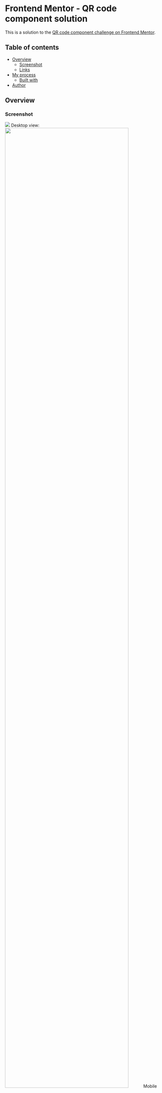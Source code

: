 ﻿# Frontend Mentor - QR code component solution

This is a solution to the [QR code component challenge on Frontend Mentor](https://www.frontendmentor.io/challenges/qr-code-component-iux_sIO_H). 

## Table of contents

- [Overview](#overview)
  - [Screenshot](#screenshot)
  - [Links](#links)
- [My process](#my-process)
  - [Built with](#built-with)
- [Author](#author)


## Overview

### Screenshot

![](./screenshot.jpg)
Desktop view: <img src="https://user-images.githubusercontent.com/50674812/154470533-4b336848-14ca-4f6d-ba6b-3de977f646dc.JPG" width="90%"></img>
Mobile view: <img src="https://user-images.githubusercontent.com/50674812/154470594-2883afe3-522b-459c-a8dd-f4e2e1361c43.JPG" width="90%"></img> 


### Links

- Live Site URL: (https://boluwatifeee.github.io/QR-code-card/)

## My process

### Built with

- Semantic HTML5 markup
- CSS custom properties

## Author

- Frontend Mentor - [@boluwatifeee](https://www.frontendmentor.io/profile/boluwatifeee)
